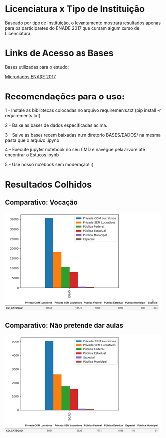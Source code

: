 # Licenciatura x Tipo de Instituição
Baseado por tipo de Instituição, o levantamento mostrará resultados apenas para os participantes do ENADE 2017 que cursam algum curso de Licenciatura.

# Links de Acesso as Bases
Bases utilizadas para o estudo:<p>
[Microdados ENADE 2017](http://download.inep.gov.br/microdados/Enade_Microdados/microdados_Enade_2017_portal_2018.10.09.zip)<p>
  
# Recomendações para o uso:
  1 - Instale as bibliotecas colocadas no arquivo requirements.txt (pip install -r requirements.txt)<p>
  2 - Baixe as bases de dados especificadas acima.<p>
  3 - Salve as bases recem baixadas num diretorio BASES/DADOS/ na mesma pasta que o arquivo .ipynb<p>
  4 - Execute jupyter notebook no seu CMD e navegue pela arvore até encontrar o Estudos.ipynb<p>
  5 - Use nosso notebook sem moderação! :)<p>

# Resultados Colhidos

## Comparativo: Vocação

<div align="center">
    <img src="./Vocacao.png" width="640" />
    <div height="2"></div>
</div>

## Comparativo: Não pretende dar aulas

<div align="center">
    <img src="./NaoLecionara.png" width="640" />
    <div height="2"></div>
</div>
